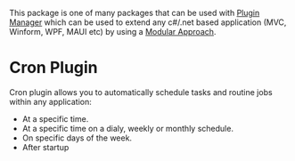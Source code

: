 ﻿This package is one of many packages that can be used with [Plugin Manager](https://www.nuget.org/packages/PluginManager) which can be used to extend any c#/.net based application (MVC, Winform, WPF, MAUI etc) by using a [Modular Approach](https://pluginmanager.website/docs/Document/A-Modular-Approach/).

# Cron Plugin
Cron plugin allows you to automatically schedule tasks and routine jobs within any application:

- At a specific time.
- At a specific time on a dialy, weekly or monthly schedule.
- On specific days of the week.
- After startup 

